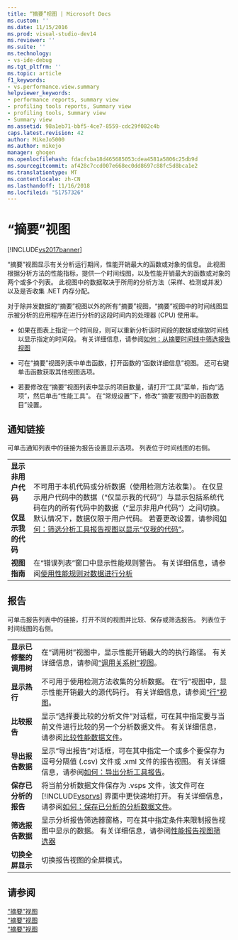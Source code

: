 ```yaml
---
title: “摘要”视图 | Microsoft Docs
ms.custom: ''
ms.date: 11/15/2016
ms.prod: visual-studio-dev14
ms.reviewer: ''
ms.suite: ''
ms.technology:
- vs-ide-debug
ms.tgt_pltfrm: ''
ms.topic: article
f1_keywords:
- vs.performance.view.summary
helpviewer_keywords:
- performance reports, summary view
- profiling tools reports, Summary view
- profiling tools, Summary view
- Summary view
ms.assetid: 98a1eb71-bbf5-4ce7-8559-cdc29f082c4b
caps.latest.revision: 42
author: MikeJo5000
ms.author: mikejo
manager: ghogen
ms.openlocfilehash: fdacfcba18d465685053cdea4581a5806c25db9d
ms.sourcegitcommit: af428c7ccd007e668ec0dd8697c88fc5d8bca1e2
ms.translationtype: MT
ms.contentlocale: zh-CN
ms.lasthandoff: 11/16/2018
ms.locfileid: "51757326"
---
```

# <a name="summary-view"></a>“摘要”视图
[!INCLUDE[vs2017banner](../includes/vs2017banner.md)]

“摘要”视图显示有关分析运行期间，性能开销最大的函数或对象的信息。 此视图根据分析方法的性能指标，提供一个时间线图，以及性能开销最大的函数或对象的两个或多个列表。 此视图中的数据取决于所用的分析方法（采样、检测或并发）以及是否收集 .NET 内存分配。  
  
 对于除并发数据的“摘要”视图以外的所有“摘要”视图，“摘要”视图中的时间线图显示被分析的应用程序在进行分析的这段时间内的处理器 (CPU) 使用率。  
  
-   如果在图表上指定一个时间段，则可以重新分析该时间段的数据或缩放时间线以显示指定的时间段。 有关详细信息，请参阅[如何：从摘要时间线中筛选报告视图](../profiling/how-to-filter-report-views-from-the-summary-timeline.md)  
  
-   可在“摘要”视图列表中单击函数，打开函数的“函数详细信息”视图。 还可右键单击函数获取其他视图选项。  
  
-   若要修改在“摘要”视图列表中显示的项目数量，请打开“工具”菜单，指向“选项”，然后单击“性能工具”。 在“常规设置”下，修改“‘摘要’视图中的函数数目”设置。  
  
## <a name="notifications-links"></a>通知链接  
 可单击通知列表中的链接为报告设置显示选项。 列表位于时间线图的右侧。  
  
|||  
|-|-|  
|**显示非用户代码**<br /><br /> **仅显示我的代码**|不可用于本机代码或分析数据（使用检测方法收集）。 在仅显示用户代码中的数据（“仅显示我的代码”）与显示包括系统代码在内的所有代码中的数据（“显示非用户代码”）之间切换。 默认情况下，数据仅限于用户代码。 若要更改设置，请参阅[如何：筛选分析工具报告视图以显示“仅我的代码”](../profiling/how-to-filter-profiling-tools-report-views-to-display-just-my-code.md)。|  
|**视图指南**|在“错误列表”窗口中显示性能规则警告。 有关详细信息，请参阅[使用性能规则对数据进行分析](../profiling/using-performance-rules-to-analyze-data.md)|  
  
## <a name="report"></a>报告  
 可单击报告列表中的链接，打开不同的视图并比较、保存或筛选报告。 列表位于时间线图的右侧。  
  
|||  
|-|-|  
|**显示已修整的调用树**|在“调用树”视图中，显示性能开销最大的的执行路径。 有关详细信息，请参阅[“调用关系树”视图](../profiling/call-tree-view.md)。|  
|**显示热行**|不可用于使用检测方法收集的分析数据。 在“行”视图中，显示性能开销最大的源代码行。 有关详细信息，请参阅[“行”视图](../profiling/lines-view.md)。|  
|**比较报告**|显示“选择要比较的分析文件”对话框，可在其中指定要与当前文件进行比较的另一个分析数据文件。 有关详细信息，请参阅[比较性能数据文件](../profiling/comparing-performance-data-files.md)。|  
|**导出报告数据**|显示“导出报告”对话框，可在其中指定一个或多个要保存为逗号分隔值 (.csv) 文件或 .xml 文件的报告视图。 有关详细信息，请参阅[如何：导出分析工具报告](http://msdn.microsoft.com/en-us/174b5bd3-df9b-4fd4-88d4-76032ab90451)。|  
|**保存已分析的报告**|将当前分析数据文件保存为 .vsps 文件，该文件可在 [!INCLUDE[vsprvs](../includes/vsprvs-md.md)] 界面中更快速地打开。 有关详细信息，请参阅[如何：保存已分析的分析数据文件](http://msdn.microsoft.com/en-us/0340ddde-caf4-48ac-8af3-d15dcdade556)。|  
|**筛选报告数据**|显示分析报告筛选器窗格，可在其中指定条件来限制报告视图中显示的数据。 有关详细信息，请参阅[性能报告视图筛选器](../profiling/performance-report-view-filter.md)|  
|**切换全屏显示**|切换报告视图的全屏模式。|  
  
## <a name="see-also"></a>请参阅  
 [“摘要”视图](../profiling/summary-view-sampling-data.md)   
 [“摘要”视图](../profiling/summary-view-instrumentation-data.md)   
 [“摘要”视图](../profiling/summary-view-dotnet-memory-data.md)



